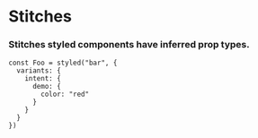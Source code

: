 # Stitches

### Stitches styled components have inferred prop types.

```tsx
const Foo = styled("bar", {
  variants: {
    intent: {
      demo: {
        color: "red"
      }
    }
  }
})
```
